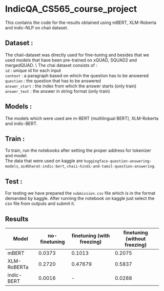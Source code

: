 # IndicQA_CS565_course_project

This contains the code for the results obtained using mBERT, XLM-Roberta and indic-NLP on chaii dataset.

## Dataset :

The chaii-dataset was directly used for fine-tuning and besides that we used models that have been pre-trained on xQUAD, SQUAD2 and mergedQUAD. \ 
The chai dataset consists of : \
`id` : unique id for each input \
`context` : a paragraph based on which the question has to be answered \
`question` : the question that has to be answered \
`answer_start` : the index from which the answer starts (only train) \
`answer_text` : the answer in string format (only train)

## Models :

The models which were used are m-BERT (multilingual BERT), XLM-Roberta and indic-BERT.

## Train :

To train, run the notebooks after setting the proper address for tokenizer and model. \
The data that were used on kaggle are `huggingface-question-answering-models`, `ai4bharat-indic-bert`, `chaii-hindi-and-tamil-question-answering`.

## Test : 

For testing we have prepared the `submission.csv` file which is in the format demanded by kaggle. After running the notebook on kaggle just select the csv file from outputs and submit it.

## Results

|       Model       | no-finetuning           | finetuning (with freezing)           | finetuning (without freezing)           |  
| ------------------- | ------------- | ------------- | ------------- |
| mBERT | 0.0373        | 0.1013        | 0.2075        |
| XLM-RoBERTa | 0.2720        | 0.47679        | 0.5837        |
| indic-BERT | 0.0016        | -        | 0.0288        |
